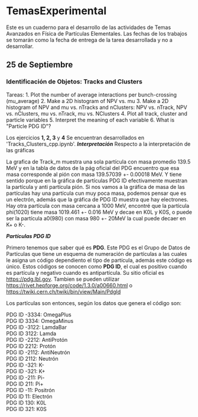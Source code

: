 # TemasExperimental
Este es un cuaderno para el desarrollo de las actividades de Temas Avanzados en Física de Partículas Elementales.
Las fechas de los trabajos se tomarán como la fecha de entrega de la tarea desarrollada y no a desarrollar. 

## 25 de Septiembre ##
### Identificación de Objetos: Tracks and Clusters ###

Tareas: 1. Plot the number of average interactions per bunch-crossing (mu_average) 
        2. Make a 2D histogram of NPV vs. mu
        3. Make a 2D histogram of NPV and mu vs. nTracks and nClusters: NPV vs. nTrack, NPV vs. nClusters, mu vs. nTrack, mu vs. NClusters
        4. Plot all track, cluster and particle variables
        5. Interpret the meaning of each variable
        6. What is "Particle PDG ID"?
        
Los ejercicios **1, 2, 3** y **4** Se encuentran desarrollados en 'Tracks_Clusters_cpp.ipynb'.
 ***Interpretación***
 Respecto a la interpretación de las gráficas
 
 La grafica de Track_m muestra una sola partícula con masa promedio 139.5 MeV y en la tabla de datos de la pág oficial del PDG encuentro que esa masa corresponde al pión con masa 139.57039 +- 0.00018 MeV. Y tiene sentido porque en la gráfica de partículas PDG ID efectivamente muestran la partícula y anti partícula pión.
 Si nos vamos a la gráfica de masa de las partículas hay una partícula cun muy poca masa, podemos pensar que es un electrón, además que la gráfica de PDG ID muestra que hay electrones. Hay otra partícula con masa cercana a 1000 MeV, encontré que la partícula phi(1020) tiene masa 1019.461 +- 0.016 MeV y decae en K0L y K0S, o puede ser la partícula a0(980) con masa 980 +- 20MeV la cual puede decaer en K+ o K-.

 
 ***Partículas PDG ID***

Primero tenemos que saber qué es **PDG**.  Este PDG es el Grupo de Datos de Partículas que tiene un esquema de numeración de partículas a las cuales le asigna un código dependiento el tipo de partícula, además este código es único. Estos códigos se conocen como **PDG ID**, el cual es positivo cuando es partícula y negativo cuando es antipartícula. Su sitio oficial es https://pdg.lbl.gov. Tambien se pueden utilizar https://rivet.hepforge.org/code/1.3.0/a00660.html o https://twiki.cern.ch/twiki/bin/view/Main/PdgId

Los partículas son entonces, según los datos que genera el código son:

PDG ID -3334: OmegaPlus\
PDG ID  3334: OmegaMinus\
PDG ID -3122: LamdaBar\
PDG ID  3122: Lamda\
PDG ID -2212: AntiProtón\
PDG ID  2212: Protón\
PDG ID -2112: AntiNeutrón\
PDG ID  2112: Neutrón\
PDG ID  -321: K-\
PDG ID  -321: K+\
PDG ID  -211: Pi-\
PDG ID   211: Pi+\
PDG ID   -11: Positrón\
PDG ID    11: Electrón\
PDG ID   130: K0L\
PDG ID   321: K0S


